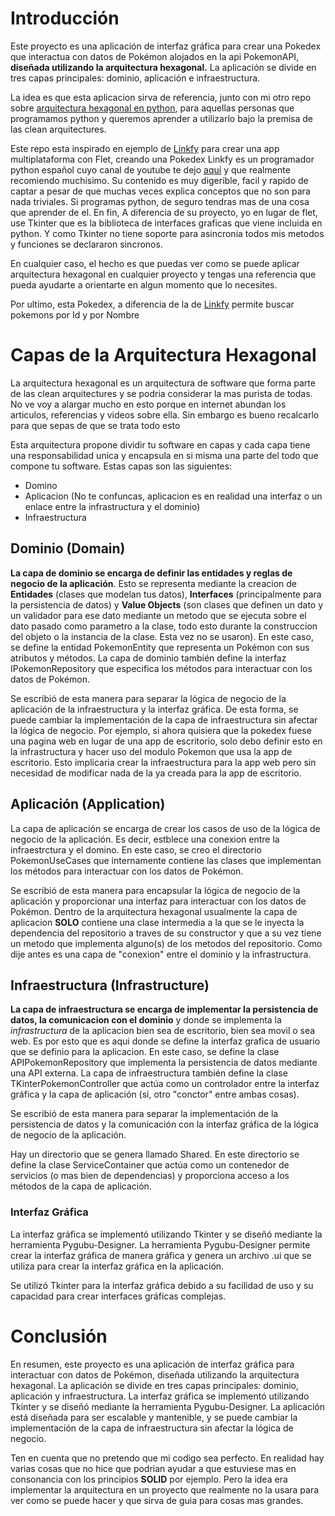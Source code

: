<h1>Introducción</h1> 
<p>  
Este proyecto es una aplicación de interfaz gráfica para crear una Pokedex que interactua con datos de Pokémon alojados en la api PokemonAPI, <b>diseñada utilizando la arquitectura hexagonal.</b>
La aplicación se divide en tres capas principales: dominio, aplicación e infraestructura.
</p>

<p>
  La idea es que esta aplicacion sirva de referencia, junto con mi otro repo sobre <a href="https://github.com/W4k4ndA/hex_arq_python">arquitectura hexagonal en python</a>,
  para aquellas personas que programamos python y queremos aprender a utilizarlo bajo la premisa de las clean arquitectures.
</p>

<p>
  Este repo esta inspirado en ejemplo de <a href="https://www.youtube.com/watch?v=nFJ3Ba7aOdg&t=1s">Linkfy</a> para crear una app multiplataforma con Flet, creando una Pokedex
  Linkfy es un programador python español cuyo canal de youtube te dejo <a href="https://www.youtube.com/@Linkfydev">aquí</a> y que realmente recomiendo muchisimo. Su contenido es 
  muy digerible, facil y rapido de captar a pesar de que muchas veces explica conceptos que no son para nada triviales. Si programas python, de seguro tendras mas de una cosa que 
  aprender de el. En fin, A diferencia
  de su proyecto, yo en lugar de flet, use Tkinter que es la biblioteca de interfaces graficas que viene incluida en python. Y como Tkinter no tiene soporte para asincronia todos
  mis metodos y funciones se declararon sincronos.
</p>
<p>
  En cualquier caso, el hecho es que puedas ver como se puede aplicar arquitectura hexagonal en cualquier proyecto y tengas una referencia que pueda ayudarte a orientarte
  en algun momento que lo necesites.
</p>
<p>
  Por ultimo, esta Pokedex, a diferencia de la de <a href="https://www.youtube.com/watch?v=nFJ3Ba7aOdg&t=1s">Linkfy</a> permite buscar pokemons por Id y por Nombre
</p>

<h1>Capas de la Arquitectura Hexagonal</h1>

<p>
  La arquitectura hexagonal es un arquitectura de software que forma parte de las clean arquitectures y se podria considerar la mas purista de todas. No ve voy a
   alargar mucho en esto porque en internet abundan los articulos, referencias y videos sobre ella. Sin embargo es bueno recalcarlo para que sepas de que se trata todo esto
</p>
<p>
  Esta arquitectura propone dividir tu software en capas y cada capa tiene una responsabilidad unica y encapsula en si misma una parte del todo que compone tu software. 
  Estas capas son las siguientes:
  <ul>
    <li>Domino</li>
    <li>Aplicacion (No te confuncas, aplicacion es en realidad una interfaz o un enlace entre la infrastructura y el dominio)</li>
    <li>Infraestructura</li>
  </ul>
</p>

<h2>Dominio (Domain)</h2>
<p>
  <b>La capa de dominio se encarga de definir las entidades y reglas de negocio de la aplicación</b>. Esto se representa mediante la creacion de <b>Entidades</b> (clases 
  que modelan tus datos), <b>Interfaces</b> (principalmente para la persistencia de datos) y <b>Value Objects</b> (son clases que definen un dato y un validador para ese dato mediante
  un metodo que se ejecuta sobre el dato pasado como parametro a la clase, todo esto durante la construccion del objeto o la instancia de la clase. Esta vez no se usaron). 
  En este caso, se define la entidad PokemonEntity que representa un Pokémon con sus atributos y métodos. La capa de dominio también define la interfaz 
  IPokemonRepository que especifica los métodos para interactuar con los datos de Pokémon.
  
  Se escribió de esta manera para separar la lógica de negocio de la aplicación de la infraestructura y la interfaz gráfica. De esta forma, se puede cambiar 
  la implementación de la capa de infraestructura sin afectar la lógica de negocio. Por ejemplo, si ahora quisiera que la pokedex fuese una pagina web en lugar de una
  app de escritorio, solo debo definir esto en la infrastructura y hacer uso del modulo Pokemon que usa la app de escritorio. Esto implicaria crear la infraestructura 
  para la app web pero sin necesidad de modificar nada de la ya creada para la app de escritorio.
</p>

<h2>Aplicación (Application)</h2>
<p>
  La capa de aplicación se encarga de crear los casos de uso de la lógica de negocio de la aplicación. Es decir, estblece una conexion entre la infraestrctura y el domino. En este caso, 
  se creo el directorio PokemonUseCases que internamente contiene las clases que implementan los métodos para interactuar con los datos de Pokémon. 
  
  Se escribió de esta manera para encapsular la lógica de negocio de la aplicación y proporcionar una interfaz para interactuar con los datos de Pokémon. Dentro de la 
  arquitectura hexagonal usualmente la capa de aplicacion <b>SOLO</b> contiene una clase intermedia a la que se le inyecta la dependencia del repositorio a traves
  de su constructor y que a su vez tiene un metodo que implementa alguno(s) de los metodos del repositorio. Como dije antes es una capa de "conexion" entre el dominio y la infrastructura.
</p>

<h2>Infraestructura (Infrastructure)</h2>
<p>
  <b>La capa de infraestructura se encarga de implementar la persistencia de datos, la comunicacion con el dominio</b> y donde se implementa la <i>infrastructura</i> de la aplicacion 
  bien sea de escritorio, bien sea movil o sea web. Es por esto que es aqui donde se define la interfaz grafica de usuario que se definio para la aplicacion.
  En este caso, se define la clase APIPokemonRepository que implementa la persistencia de datos mediante una API externa. La capa de infraestructura también define la clase 
  TKinterPokemonController que actúa como un controlador entre la interfaz gráfica y la capa de aplicación (si, otro "conctor" entre ambas cosas).
  
  Se escribió de esta manera para separar la implementación de la persistencia de datos y la comunicación con la interfaz gráfica de la lógica de negocio de la aplicación.
</p>
<p>
  Hay un directorio que se genera llamado Shared. En este directorio se define la clase ServiceContainer que actúa como un contenedor de servicios (o mas bien de dependencias) 
  y proporciona acceso a los métodos de la capa de aplicación.
</p>

<h3>Interfaz Gráfica</h3>

<p>
La interfaz gráfica se implementó utilizando Tkinter y se diseñó mediante la herramienta Pygubu-Designer. La herramienta Pygubu-Designer permite crear la interfaz gráfica de manera gráfica y genera un archivo .ui que se utiliza para crear la interfaz gráfica en la aplicación.

Se utilizó Tkinter para la interfaz gráfica debido a su facilidad de uso y su capacidad para crear interfaces gráficas complejas.
  
</p>

<h1>Conclusión</h1>
<p>
  En resumen, este proyecto es una aplicación de interfaz gráfica para interactuar con datos de Pokémon, diseñada utilizando la arquitectura hexagonal. La aplicación se divide en tres capas principales: dominio, aplicación y infraestructura. La interfaz gráfica se implementó utilizando Tkinter y se diseñó mediante la herramienta Pygubu-Designer. La aplicación está diseñada para ser escalable y mantenible, y se puede cambiar la implementación de la capa de infraestructura sin afectar la lógica de negocio.
</p>
<p>
  Ten en cuenta que no pretendo que mi codigo sea perfecto. En realidad hay varias cosas que no hice que podrian ayudar a que estuviese mas en consonancia con los principios <b>SOLID</b> 
  por ejemplo. Pero la idea era implementar la arquitectura en un proyecto que realmente no la usara para ver como se puede hacer y que sirva de guia para cosas mas grandes.
</p>

